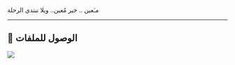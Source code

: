   مـَعين .. خير مُعين..  ويلا نبتدي الرحلة



---

## 📂 الوصول للملفات  
<a href="https://drive.google.com/your-link">
  <img src="https://img.shields.io/badge/مُعين_.._خير_مُعين_.._ويلا_نبتدي_الرحلة-🚀-brightgreen?style=for-the-badge" />
</a>

